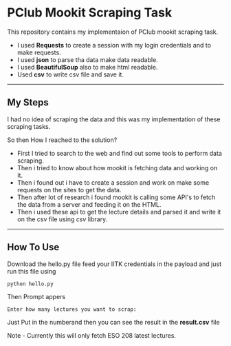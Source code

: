 # PClub Mookit Scraping Task

This repository contains my implementaion of PClub mookit scraping task.

- I used **Requests** to create a session with my login credentials and to make requests.
- I used **json** to parse tha data make data readable.
- I used **BeautifulSoup** also to make html readable.
- Used **csv** to write csv file and save it.

<hr>

## My Steps

I had no idea of scraping the data and this was my implementation of these scraping tasks.

So then How I reached to the solution?

- First I tried to search to the web and find out some tools to perform data scraping.
- Then i tried to know about how mookit is fetching data and working on it.
- Then i found out i have to create a session and work on make some requests on the sites to get the data.
- Then after lot of research i found mookit is calling some API's to fetch the data from a server and feeding it on the HTML.
- Then i used these api to get the lecture details and parsed it and write it on the csv file using *csv* library.

<hr>

## How To Use

Download the hello.py file feed your IITK credentials in the payload and just run this file using 
<br>
```
python hello.py
```

Then Prompt appers
```
Enter how many lectures you want to scrap:
```

Just Put in the numberand then you can see the result in the **result.csv** file

Note - Currently this will only fetch ESO 208 latest lectures.
